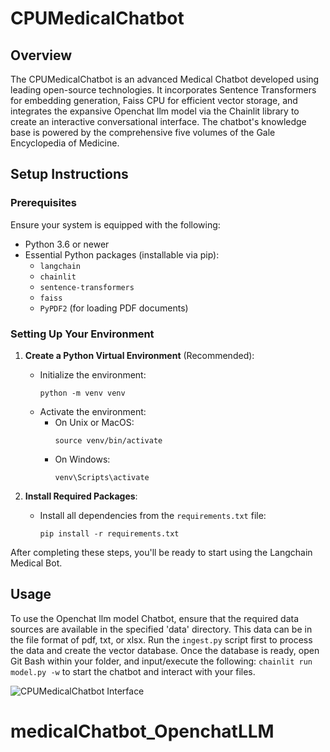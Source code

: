 # CPUMedicalChatbot

## Overview
The CPUMedicalChatbot is an advanced Medical Chatbot developed using leading open-source technologies. It incorporates Sentence Transformers for embedding generation, Faiss CPU for efficient vector storage, and integrates the expansive Openchat llm model via the Chainlit library to create an interactive conversational interface. The chatbot's knowledge base is powered by the comprehensive five volumes of the Gale Encyclopedia of Medicine.

## Setup Instructions

### Prerequisites
Ensure your system is equipped with the following:
- Python 3.6 or newer
- Essential Python packages (installable via pip):
  - `langchain`
  - `chainlit`
  - `sentence-transformers`
  - `faiss`
  - `PyPDF2` (for loading PDF documents)

### Setting Up Your Environment
1. **Create a Python Virtual Environment** (Recommended):
   - Initialize the environment: 
     ```
     python -m venv venv
     ```
   - Activate the environment:
     - On Unix or MacOS: 
       ```
       source venv/bin/activate
       ```
     - On Windows: 
       ```
       venv\Scripts\activate
       ```

2. **Install Required Packages**:
   - Install all dependencies from the `requirements.txt` file:
     ```
     pip install -r requirements.txt
     ```

After completing these steps, you'll be ready to start using the Langchain Medical Bot.

## Usage
To use the Openchat llm model Chatbot, ensure that the required data sources are available in the specified 'data' directory. This data can be in the file format of pdf, txt, or xlsx. Run the `ingest.py` script first to process the data and create the vector database. Once the database is ready, open Git Bash within your folder, and input/execute the following: `chainlit run model.py -w` to start the chatbot and interact with your files.

![CPUMedicalChatbot Interface](images/Architecture.png)
# medicalChatbot_OpenchatLLM
